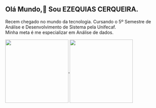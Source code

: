 ## Olá Mundo,👋 Sou EZEQUIAS CERQUEIRA.
Recem chegado no mundo da tecnologia. Cursando o 5º Semestre de Análise e Desenvolvimento de Sistema pela Unifecaf.
<br>Minha meta é me especializar em Análise de dados.

<a href="https://agenciaksdesign.com">
  <img height=200 align="center" src="https://github-readme-stats.vercel.app/api?username=Ezequias-ks&&card_width=300&hide_title=true&custom_title=&bg_color=DEG,68328A,777B42,616794&hide_rank=false&rank_icon=github&hide_border=true&text_color=FFFFFF&icon_color=FFFFFF&title_color=FFFFFF&locale=pt-br"/>
</a>
<a href="https://instagram.com/ezequias.ccerqueira">
  <img height=200 align="center" src="https://github-readme-stats.vercel.app/api/top-langs?username=Ezequias-ks&layout=compact&langs_count=8&card_width=260&hide_title=true&custom_title=&bg_color=DEG,68328A,777B42,616794&hide_rank=false&rank_icon=github&hide_border=true&text_color=FFFFFF&icon_color=FFFFFF&title_color=FFFFFF&locale=pt-br"/>
</a>

<!--
**Ezequias-ks/Ezequias-ks** is a ✨ _special_ ✨ repository because its `README.md` (this file) appears on your GitHub profile.

Here are some ideas to get you started:

- 🔭 I’m currently working on ...
- 🌱 I’m currently learning ...
- 👯 I’m looking to collaborate on ...
- 🤔 I’m looking for help with ...
- 💬 Ask me about ...
- 📫 How to reach me: ...
- 😄 Pronouns: ...
- ⚡ Fun fact: ...
-->
